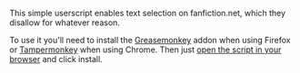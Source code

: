 This simple userscript enables text selection on fanfiction.net, which they disallow for whatever reason.

To use it you'll need to install the [Greasemonkey] addon when using Firefox or [Tampermonkey] when using Chrome. Then just [open the script in your browser] and click install.


[Greasemonkey]: https://addons.mozilla.org/de/firefox/addon/greasemonkey/
[Tampermonkey]: https://chrome.google.com/webstore/detail/tampermonkey/dhdgffkkebhmkfjojejmpbldmpobfkfo
[open the script in your browser]: https://github.com/mihi314/selectable-fanfiction/raw/master/selectable_fanfiction.user.js
